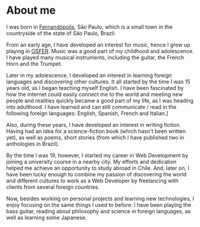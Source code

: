 # About me

I was born in [Fernandópolis](https://en.wikipedia.org/wiki/Fernand%C3%B3polis), São Paulo, which is a small town in the countryside of the state of São Paulo, Brazil.

From an early age, I have developed an interest for music, hence I grew up playing in [OSFER](http://osfer.com.br/2015/home-en). Music was a good part of my childhood and adolescence. I have played many musical instruments, including the guitar, the French Horn and the Trumpet.

Later in my adolescence, I developed an interest in learning foreign languages and discovering other cultures. It all started by the time I was 15 years old, as I began teaching myself English.
I have been fascinated by how the internet could easily connect me to the world and meeting new people and realities quickly became a good part of my life, as I was heading into adulthood. I have learned and can still communicate / read in the following foreign languages: English, Spanish, French and Italian.]

Also, during these years, I have developed an interest in writing fiction. Having had an idea for a science-fiction book (which hasn't been written yet), as well as poems, short stories (from which I have published two in anthologies in Brazil).

By the time I was 19, however, I started my career in Web Development by joining a university course in a nearby city. My efforts and dedication helped me achieve an opportunity to study abroad in Chile.
And, later on, I have been lucky enough to combine my passion of discovering the world and different cultures to work as a Web Developer by freelancing with clients from several foreign countries.

Now, besides working on personal projects and learning new technologies, I enjoy focusing on the same things I used to before: I have been playing the bass guitar, reading about philosophy and science in foreign languages, as well as learning some Japanese.


